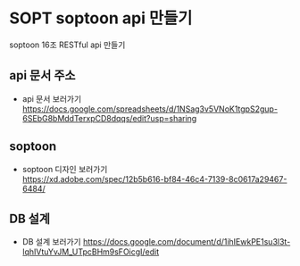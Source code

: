 # SOPT soptoon api 만들기
soptoon 16조 RESTful api 만들기

## api 문서 주소

- api 문서 보러가기
    https://docs.google.com/spreadsheets/d/1NSag3v5VNoK1tgpS2gup-6SEbG8bMddTerxpCD8dqqs/edit?usp=sharing

## soptoon
- soptoon 디자인 보러가기  
    https://xd.adobe.com/spec/12b5b616-bf84-46c4-7139-8c0617a29467-6484/

## DB 설계
- DB 설계 보러가기
    https://docs.google.com/document/d/1ihIEwkPE1su3l3t-lqhIVtuYvJM_UTpcBHm9sFOicgI/edit